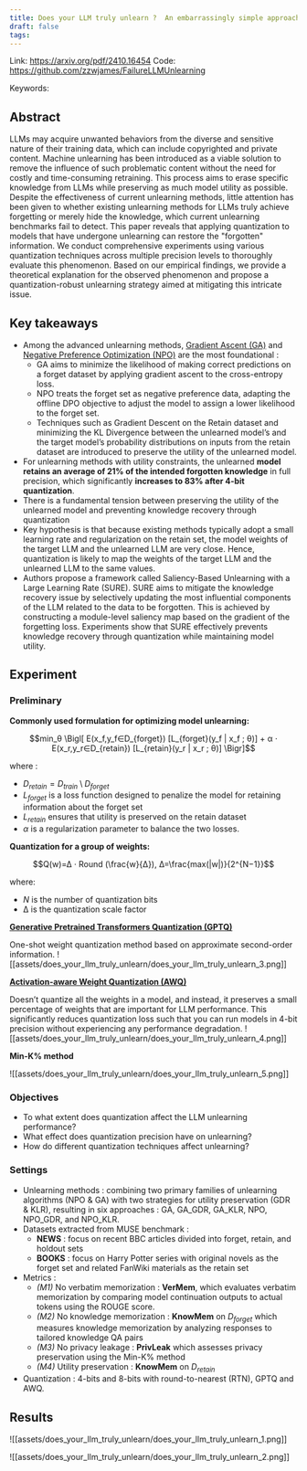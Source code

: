 ```yaml
---
title: Does your LLM truly unlearn ?  An embarrassingly simple approach to recover unlearned knowledge
draft: false
tags:
---
```


Link: https://arxiv.org/pdf/2410.16454
Code: https://github.com/zzwjames/FailureLLMUnlearning

Keywords: 

## Abstract

LLMs may acquire unwanted behaviors from the diverse and sensitive nature of their training data, which can include copyrighted and private content. Machine unlearning has been introduced as a viable solution to remove the influence of such problematic content without the need for costly and time-consuming retraining. This process aims to erase specific knowledge from LLMs while preserving as much model utility as possible. Despite the effectiveness of current unlearning methods, little attention has been given to whether existing unlearning methods for LLMs truly achieve forgetting or merely hide the knowledge, which current unlearning benchmarks fail to detect. This paper reveals that applying quantization to models that have undergone unlearning can restore the "forgotten" information. We conduct comprehensive experiments using various quantization techniques across multiple precision levels to thoroughly evaluate this phenomenon. Based on our empirical findings, we provide a theoretical explanation for the observed phenomenon and propose a quantization-robust unlearning strategy aimed at mitigating this intricate issue. 

## Key takeaways

- Among the advanced unlearning methods, [Gradient Ascent (GA)](https://arxiv.org/abs/2310.10683)  and [Negative Preference Optimization (NPO)](https://arxiv.org/abs/2404.05868) are the most foundational :
	- GA aims to minimize the likelihood of making correct predictions on a forget dataset by applying gradient ascent to the cross-entropy loss. 
	- NPO treats the forget set as negative preference data, adapting the offline DPO objective to adjust the model to assign a lower likelihood to the forget set.
	- Techniques such as Gradient Descent on the Retain dataset and minimizing the KL Divergence between the unlearned model’s and the target model’s probability distributions on inputs from the retain dataset are introduced to preserve the utility of the unlearned model.
- For unlearning methods with utility constraints, the unlearned **model retains an average of 21% of the intended forgotten knowledge** in full precision, which significantly **increases to 83% after 4-bit quantization**. 
- There is a fundamental tension between preserving the utility of the unlearned model and preventing knowledge recovery through quantization
- Key hypothesis is that because existing methods typically adopt a small learning rate and regularization on the retain set, the model weights of the target LLM and the unlearned LLM are very close. Hence, quantization is likely to map the weights of the target LLM and the unlearned LLM to the same values.
- Authors propose a framework called Saliency-Based Unlearning with a Large Learning Rate (SURE). SURE aims to mitigate the knowledge recovery issue by selectively updating the most influential components of the LLM related to the data to be forgotten. This is achieved by constructing a module-level saliency map based on the gradient of the forgetting loss. Experiments show that SURE effectively prevents knowledge recovery through quantization while maintaining model utility.

## Experiment

### Preliminary 

**Commonly used formulation for optimizing model unlearning:**

$$min_θ \Bigl[ E(x_f,y_f∈D_{forget}) [L_{forget}(y_f | x_f ; θ)] + α ⋅ E(x_r,y_r∈D_{retain}) [L_{retain}(y_r | x_r ; θ)] \Bigr]$$

where : 

- $D_{retain} = D_{train} \setminus D_{forget}$
- $L_{forget}$ is a loss function designed to penalize the model for retaining information about the forget set
- $L_{retain}$ ensures that utility is preserved on the retain dataset
- $α$ is a regularization parameter to balance the two losses.

**Quantization for a group of weights:**

$$Q(w)=∆ · Round (\frac{w}{∆}), ∆=\frac{max(|w|)}{2^{N−1}}$$

where:
- $N$ is the number of quantization bits
- $∆$ is the quantization scale factor

[**Generative Pretrained Transformers Quantization (GPTQ)**](https://arxiv.org/pdf/2210.17323)

One-shot weight quantization method based on approximate second-order information.
![[assets/does_your_llm_truly_unlearn/does_your_llm_truly_unlearn_3.png]]

[**Activation-aware Weight Quantization (AWQ)**](https://arxiv.org/pdf/2306.00978)

Doesn’t quantize all the weights in a model, and instead, it preserves a small percentage of weights that are important for LLM performance. This significantly reduces quantization loss such that you can run models in 4-bit precision without experiencing any performance degradation.
![[assets/does_your_llm_truly_unlearn/does_your_llm_truly_unlearn_4.png]]

**Min-K% method**

![[assets/does_your_llm_truly_unlearn/does_your_llm_truly_unlearn_5.png]]

### Objectives

 - To what extent does quantization affect the LLM unlearning performance? 
 - What effect does quantization precision have on unlearning? 
 - How do different quantization techniques affect unlearning?

### Settings

- Unlearning methods : combining two primary families of unlearning algorithms (NPO & GA) with two strategies for utility preservation (GDR & KLR), resulting in six approaches : GA, GA_GDR, GA_KLR, NPO, NPO_GDR, and NPO_KLR.
- Datasets extracted from MUSE benchmark :
	- **NEWS** : focus on recent BBC articles divided into forget, retain, and holdout sets
	- **BOOKS** : focus on Harry Potter series with original novels as the forget set and related FanWiki materials as the retain set
- Metrics : 
	- _(M1)_ No verbatim memorization : **VerMem**, which evaluates verbatim memorization by comparing model continuation outputs to actual tokens using the ROUGE score.
	- _(M2)_ No knowledge memorization : **KnowMem** on $D_{forget}$ which measures knowledge memorization by analyzing responses to tailored knowledge QA pairs
	- _(M3)_ No privacy leakage : **PrivLeak** which assesses privacy preservation using the Min-K% method
	- _(M4)_ Utility preservation : **KnowMem** on $D_{retain}$
- Quantization : 4-bits and 8-bits with round-to-nearest (RTN), GPTQ and AWQ.

## Results

![[assets/does_your_llm_truly_unlearn/does_your_llm_truly_unlearn_1.png]]

![[assets/does_your_llm_truly_unlearn/does_your_llm_truly_unlearn_2.png]]